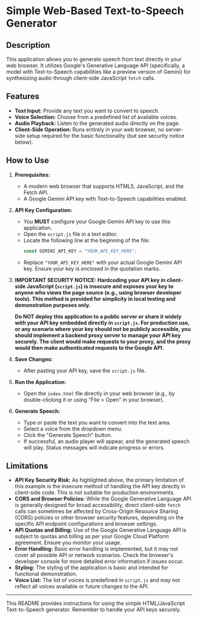 # Simple Web-Based Text-to-Speech Generator

## Description
This application allows you to generate speech from text directly in your web browser. It utilizes Google's Generative Language API (specifically, a model with Text-to-Speech capabilities like a preview version of Gemini) for synthesizing audio through client-side JavaScript `fetch` calls.

## Features
*   **Text Input:** Provide any text you want to convert to speech.
*   **Voice Selection:** Choose from a predefined list of available voices.
*   **Audio Playback:** Listen to the generated audio directly on the page.
*   **Client-Side Operation:** Runs entirely in your web browser, no server-side setup required for the basic functionality (but see security notice below).

## How to Use

1.  **Prerequisites:**
    *   A modern web browser that supports HTML5, JavaScript, and the Fetch API.
    *   A Google Gemini API key with Text-to-Speech capabilities enabled.

2.  **API Key Configuration:**
    *   You **MUST** configure your Google Gemini API key to use this application.
    *   Open the `script.js` file in a text editor.
    *   Locate the following line at the beginning of the file:
        ```javascript
        const GEMINI_API_KEY = "YOUR_API_KEY_HERE";
        ```
    *   Replace `"YOUR_API_KEY_HERE"` with your actual Google Gemini API key. Ensure your key is enclosed in the quotation marks.

3.  **IMPORTANT SECURITY NOTICE:**
    **Hardcoding your API key in client-side JavaScript (`script.js`) is insecure and exposes your key to anyone who views the page source (e.g., using browser developer tools). This method is provided for simplicity in local testing and demonstration purposes only.**

    **Do NOT deploy this application to a public server or share it widely with your API key embedded directly in `script.js`. For production use, or any scenario where your key should not be publicly accessible, you should implement a backend proxy server to manage your API key securely. The client would make requests to your proxy, and the proxy would then make authenticated requests to the Google API.**

4.  **Save Changes:**
    *   After pasting your API key, save the `script.js` file.

5.  **Run the Application:**
    *   Open the `index.html` file directly in your web browser (e.g., by double-clicking it or using "File > Open" in your browser).

6.  **Generate Speech:**
    *   Type or paste the text you want to convert into the text area.
    *   Select a voice from the dropdown menu.
    *   Click the "Generate Speech" button.
    *   If successful, an audio player will appear, and the generated speech will play. Status messages will indicate progress or errors.

## Limitations
*   **API Key Security Risk:** As highlighted above, the primary limitation of this example is the insecure method of handling the API key directly in client-side code. This is not suitable for production environments.
*   **CORS and Browser Policies:** While the Google Generative Language API is generally designed for broad accessibility, direct client-side `fetch` calls can sometimes be affected by Cross-Origin Resource Sharing (CORS) policies or other browser security features, depending on the specific API endpoint configurations and browser settings.
*   **API Quotas and Billing:** Use of the Google Generative Language API is subject to quotas and billing as per your Google Cloud Platform agreement. Ensure you monitor your usage.
*   **Error Handling:** Basic error handling is implemented, but it may not cover all possible API or network scenarios. Check the browser's developer console for more detailed error information if issues occur.
*   **Styling:** The styling of the application is basic and intended for functional demonstration.
*   **Voice List:** The list of voices is predefined in `script.js` and may not reflect all voices available or future changes to the API.

---
This README provides instructions for using the simple HTML/JavaScript Text-to-Speech generator. Remember to handle your API keys securely.
